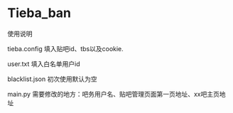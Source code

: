 # Tieba_ban

使用说明

tieba.config
填入贴吧id、tbs以及cookie.

user.txt
填入白名单用户id

blacklist.json
初次使用默认为空

main.py
需要修改的地方：吧务用户名、贴吧管理页面第一页地址、xx吧主页地址

